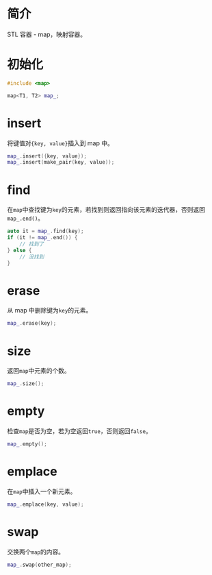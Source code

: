 # 简介

STL 容器 - map，映射容器。

# 初始化

```C++
#include <map>

map<T1, T2> map_;
```

# insert

将键值对`{key, value}`插入到 map 中。

```C++
map_.insert({key, value});
map_.insert(make_pair(key, value));
```

# find

在`map`中查找键为`key`的元素，若找到则返回指向该元素的迭代器，否则返回`map_.end()`。

```C++
auto it = map_.find(key);
if (it != map_.end()) {
    // 找到了
} else {
    // 没找到
}
```

# erase

从 map 中删除键为`key`的元素。

```C++
map_.erase(key);
```

# size

返回`map`中元素的个数。

```C++
map_.size();
```

# empty

检查`map`是否为空，若为空返回`true`，否则返回`false`。

```C++
map_.empty();
```

# emplace

在`map`中插入一个新元素。

```C++
map_.emplace(key, value);
```

# swap

交换两个`map`的内容。

```C++
map_.swap(other_map);
```